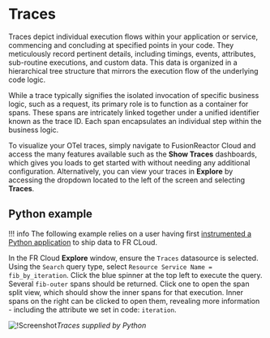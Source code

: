 # Traces 

Traces depict individual execution flows within your application or service, commencing and concluding at specified points in your code. They meticulously record pertinent details, including timings, events, attributes, sub-routine executions, and custom data. This data is organized in a hierarchical tree structure that mirrors the execution flow of the underlying code logic.

While a trace typically signifies the isolated invocation of specific business logic, such as a request, its primary role is to function as a container for spans. These spans are intricately linked together under a unified identifier known as the trace ID. Each span encapsulates an individual step within the business logic.

To visualize your OTel traces, simply navigate to FusionReactor Cloud and  access the many features available such as the **Show Traces** dashboards, which gives you loads to get started with without needing any additional configuration. Alternatively, you can view your traces in **Explore** by accessing the dropdown located to the left of the screen and selecting **Traces**.

## Python example

!!! info
    The following example relies on a user having first [instrumented a Python application](/frdocs/Monitor-your-data/OpenTelemetry/Instrumentation/Python/) to ship data to FR CLoud. 

In the FR Cloud **Explore** window, ensure the `Traces` datasource is selected. Using the `Search` query type, select `Resource Service Name = fib_by_iteration`. Click the blue spinner at the top left to execute the query. Several `fib-outer` spans should be returned. Click one to open the span split view, which should show the inner spans for that execution. Inner spans on the right can be clicked to open them, revealing more information - including the attribute we set in code: `iteration`.


![!Screenshot](/frdocs/Monitor-your-data/OpenTelemetry/images/pythontraces.png)*Traces supplied by Python*